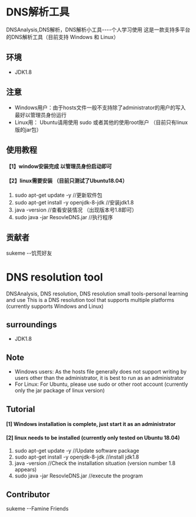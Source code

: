 # DNS解析工具
DNSAnalysis,DNS解析，DNS解析小工具----个人学习使用
这是一款支持多平台的DNS解析工具（目前支持 Windows 和 Linux）

## 环境
- JDK1.8

## 注意
- Windows用户：由于hosts文件一般不支持除了administrator的用户的写入 最好以管理员身份运行
- Linux用： Ubuntu请用使用 sudo 或者其他的使用root账户 （目前只有linux版的jar包）

## 使用教程

#### 【1】window安装完成 以管理员身份启动即可

#### 【2】linux需要安装 （目前只测试了Ubuntu18.04）
1. sudo apt-get update -y  //更新软件包
2. sudo apt-get install  -y openjdk-8-jdk  //安装jdk1.8
3. java -version  //查看安装情况 （出现版本号1.8即可）
4. sudo java -jar ResovleDNS.jar //执行程序

## 贡献者
sukeme --饥荒好友


# DNS resolution tool
DNSAnalysis, DNS resolution, DNS resolution small tools-personal learning and use
This is a DNS resolution tool that supports multiple platforms (currently supports Windows and Linux)

## surroundings
- JDK1.8

## Note
- Windows users: As the hosts file generally does not support writing by users other than the administrator, it is best to run as an administrator
- For Linux: For Ubuntu, please use sudo or other root account (currently only the jar package of linux version)

## Tutorial

#### [1] Windows installation is complete, just start it as an administrator

#### [2] linux needs to be installed (currently only tested on Ubuntu 18.04)
1. sudo apt-get update -y //Update software package
2. sudo apt-get install -y openjdk-8-jdk //install jdk1.8
3. java -version //Check the installation situation (version number 1.8 appears)
4. sudo java -jar ResovleDNS.jar //execute the program

## Contributor
sukeme --Famine Friends
